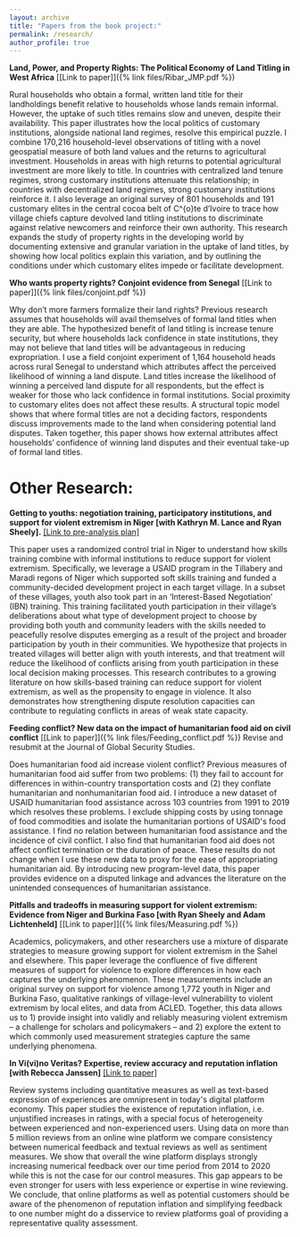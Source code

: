 ```yaml
---
layout: archive
title: "Papers from the book project:"
permalink: /research/
author_profile: true
---
```


**Land, Power, and Property Rights: The Political Economy of Land Titling in West Africa** [\[Link to paper\]]({% link files/Ribar_JMP.pdf %})

Rural households who obtain a formal, written land title for their landholdings benefit relative to households whose lands remain informal. However, the uptake of such titles remains slow and uneven, despite their availability. This paper illustrates how the local politics of customary institutions, alongside national land regimes, resolve this empirical puzzle. I combine 170,216 household-level observations of titling with a novel geospatial measure of both land values and the returns to agricultural investment. Households in areas with high returns to potential agricultural investment are more likely to title. In countries with centralized land tenure regimes, strong customary institutions attenuate this relationship; in countries with decentralized land regimes, strong customary institutions reinforce it. I also leverage an original survey of 801 households and 191 customary elites in the central cocoa belt of C\^{o}te d’Ivoire to trace how village chiefs capture devolved land titling institutions to discriminate against relative newcomers and reinforce their own authority. This research expands the study of property rights in the developing world by documenting extensive and granular variation in the uptake of land titles, by showing how local politics explain this variation, and by outlining the conditions under which customary elites impede or facilitate development. 

**Who wants property rights? Conjoint evidence from Senegal** [\[Link to paper\]]({% link files/conjoint.pdf %})

Why don’t more farmers formalize their land rights? Previous research assumes that households will avail themselves of formal land titles when they are able. The hypothesized benefit of land titling is increase tenure security, but where households lack confidence in state institutions, they may not believe that land titles will be advantageous in reducing expropriation. I use a field conjoint experiment of 1,164 household heads across rural Senegal to understand which attributes affect the perceived likelihood of winning a land dispute. Land titles increase the likelihood of winning a perceived land dispute for all respondents, but the effect is weaker for those who lack confidence in formal institutions. Social proximity to customary elites does not affect these results. A structural topic model shows that where formal titles are not a deciding factors, respondents discuss improvements made to the land when considering potential land disputes. Taken together, this paper shows how external attributes affect households’ confidence of winning land disputes and their eventual take-up of formal land titles. 

# Other Research: #

**Getting to youths: negotiation training, participatory institutions, and support for violent extremism in Niger \[with Kathryn M. Lance and Ryan Sheely].** [\[Link to pre-analysis plan\]](https://osf.io/br9za/)

This paper uses a randomized control trial in Niger to understand how skills training combine with informal institutions to reduce support for violent extremism. Specifically, we leverage a USAID program in the Tillabery and Maradi regons of Niger which supported soft skills training and funded a community-decided development project in each target village. In a subset of these villages, youth also took part in an ‘Interest-Based Negotiation’ (IBN) training. This training facilitated youth participation in their village’s deliberations about what type of development project to choose by providing both youth and community leaders with the skills needed to peacefully resolve disputes emerging as a result of the project and broader participation by youth in their communities. We hypothesize that projects in treated villages will better align with youth interests, and that treatment will reduce the likelihood of conflicts arising from youth participation in these local decision making processes. This research contributes to a growing literature on how skills-based training can reduce support for violent extremism, as well as the propensity to engage in violence. It also demonstrates how strengthening dispute resolution capacities can contribute to regulating conflicts in areas of weak state capacity.  

**Feeding conflict? New data on the impact of humanitarian food aid on civil conflict** [\[Link to paper\]]({% link files/Feeding_conflict.pdf %}) Revise and resubmit at the Journal of Global Security Studies. 

Does humanitarian food aid increase violent conflict? Previous measures of humanitarian food aid suffer from two problems: (1) they fail to account for differences in within-country transportation costs and (2) they conflate humanitarian and nonhumanitarian food aid. I introduce a new dataset of USAID humanitarian food assistance across 103 countries from 1991 to 2019 which resolves these problems. I exclude shipping costs by using tonnage of food commodities and isolate the humanitarian portions of USAID's food assistance. I find no relation between humanitarian food assistance and the incidence of civil conflict. I also find that humanitarian food aid does not affect conflict termination or the duration of peace. These results do not change when I use these new data to proxy for the ease of appropriating humanitarian aid. By introducing new program-level data, this paper provides evidence on a disputed linkage and advances the literature on the unintended consequences of humanitarian assistance.

**Pitfalls and tradeoffs in measuring support for violent extremism: Evidence from Niger and Burkina Faso [with Ryan Sheely and Adam Lichtenheld]** [\[Link to paper\]]({% link files/Measuring.pdf %})

Academics, policymakers, and other researchers use a mixture of disparate strategies to measure growing support for violent extremism in the Sahel and elsewhere. This paper leverage the confluence of five different measures of support for violence to explore differences in how each captures the underlying phenomenon. These measurements include an original survey on support for violence among 1,772 youth in Niger and Burkina Faso, qualitative rankings of village-level vulnerability to violent extremism by local elites, and data from ACLED. Together, this data allows us to 1) provide insight into validly and reliably measuring violent extremism – a challenge for scholars and policymakers – and 2) explore the extent to which commonly used measurement strategies capture the same underlying phenomena. 

**In Vi(vi)no Veritas? Expertise, review accuracy and reputation inflation [with Rebecca Janssen]** [\[Link to paper\]](https://dx.doi.org/10.2139/ssrn.4726192)

Review systems including quantitative measures as well as text-based expression of experiences are omnipresent in today's digital platform economy. This paper studies the existence of reputation inflation, i.e. unjustified increases in ratings, with a special focus of heterogeneity between experienced and non-experienced users. Using data on more than 5 million reviews from an online wine platform we compare consistency between numerical feedback and textual reviews as well as sentiment measures. We show that overall the wine platform displays strongly increasing numerical feedback over our time period from 2014 to 2020 while this is not the case for our control measures. This gap appears to be even stronger for users with less experience or expertise in wine reviewing. We conclude, that online platforms as well as potential customers should be aware of the phenomenon of reputation inflation and simplifying feedback to one number might do a disservice to review platforms goal of providing a representative quality assessment.



